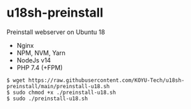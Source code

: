 # u18sh-preinstall

Preinstall webserver on Ubuntu 18

- Nginx
- NPM, NVM, Yarn
- NodeJs v14
- PHP 7.4 (+FPM)

```
$ wget https://raw.githubusercontent.com/KOYU-Tech/u18sh-preinstall/main/preinstall-u18.sh
$ sudo chmod +x ./preinstall-u18.sh
$ sudo ./preinstall-u18.sh
```
